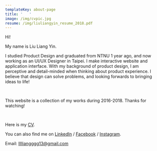 ```yaml
---
templateKey: about-page
title: '   '
image: /img/cvpic.jpg
resume: /img/liuliangyin_resume_2018.pdf
---
```

Hi! 

My name is Liu Liang Yin.

I studied Product Design and graduated from NTNU 1 year ago, and now working as an UI/UX  Designer in Taipei. I make interactive website and application interface. With my background of product design, I am perceptive and detail-minded when thinking about product experience. I believe that design can solve problems, and looking forwards to bringing ideas to life!

<br/>

This website is a collection of my works during 2016-2018. Thanks for watching!

<br/>

Here is my [CV](https://liuliangyin.com/img/liuliangyin_resume_2018.pdf).

You can also find me on [LinkedIn](linkedin.com/in/liuliangyin)  / [Facebook](https://www.facebook.com/LIULIANGYIN)  / [Instagram](https://www.instagram.com/liang_yin_liu/).

Email: lllliangggg13@gmail.com
